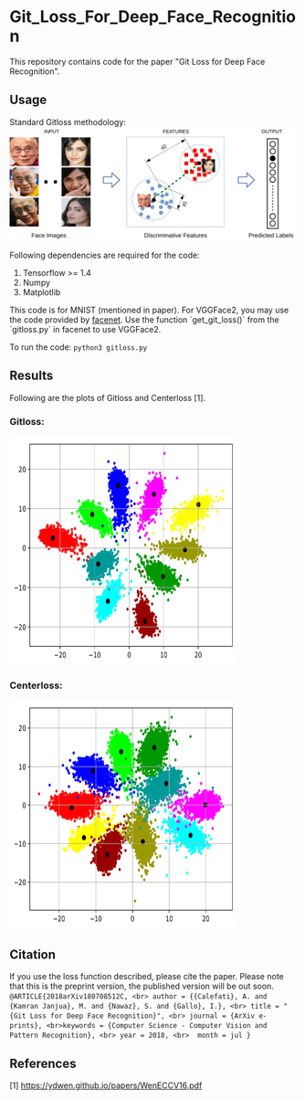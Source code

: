 # Git_Loss_For_Deep_Face_Recognition
This repository contains code for the paper "Git Loss for Deep Face Recognition". 

## Usage
Standard Gitloss methodology:
<img src="results/push-pull-distance-1.png"/>

Following dependencies are required for the code:

<ol>
  <li>Tensorflow >= 1.4 </li>
  <li>Numpy</li>
  <li>Matplotlib</li>
</ol>
This code is for MNIST (mentioned in paper). For VGGFace2, you may use the code provided by <a href="https://github.com/davidsandberg/facenet">facenet</a>. Use the function `get_git_loss()` from the `gitloss.py` in facenet to use VGGFace2. 

To run the code: `python3 gitloss.py`

## Results 
Following are the plots of Gitloss and Centerloss [1].
### Gitloss: 
<img src="results/git-loss-lc001-lg01.png" height="400" width="400"/>

### Centerloss: 
<img src="results/center-loss-lc001-lg0.png" height="400" width="400"/>

## Citation
If you use the loss function described, please cite the paper. Please note that this is the preprint version, the published version will be out soon.
`
@ARTICLE{2018arXiv180708512C,
   <br> author = {{Calefati}, A. and {Kamran Janjua}, M. and {Nawaz}, S. and {Gallo}, I.},
   <br> title = "{Git Loss for Deep Face Recognition}",
 <br> journal = {ArXiv e-prints},
 <br>keywords = {Computer Science - Computer Vision and Pattern Recognition},
    <br> year = 2018,
  <br>  month = jul
}
`

## References
[1] https://ydwen.github.io/papers/WenECCV16.pdf
